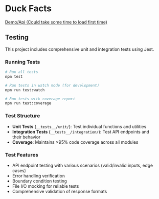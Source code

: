 # Duck Facts

[Demo/Api (Could take some time to load first time)](https://duck-facts.onrender.com/)

## Testing

This project includes comprehensive unit and integration tests using Jest.

### Running Tests

```bash
# Run all tests
npm test

# Run tests in watch mode (for development)
npm run test:watch

# Run tests with coverage report
npm run test:coverage
```

### Test Structure

- **Unit Tests** (`__tests__/unit/`): Test individual functions and utilities
- **Integration Tests** (`__tests__/integration/`): Test API endpoints and their behavior
- **Coverage**: Maintains >95% code coverage across all modules

### Test Features

- API endpoint testing with various scenarios (valid/invalid inputs, edge cases)
- Error handling verification
- Boundary condition testing
- File I/O mocking for reliable tests
- Comprehensive validation of response formats
